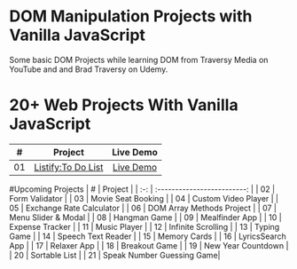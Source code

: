 # DOM Manipulation Projects with Vanilla JavaScript

 Some basic DOM Projects while learning DOM from Traversy Media on YouTube and and Brad Traversy on Udemy.

 # 20+ Web Projects With Vanilla JavaScript


|  #  |            Project          | Live Demo    |
| :-: | :-------------------------: | :-------:    |
| 01  |       [Listify:To Do List](https://github.com/seekersahil/DOM-Projects/tree/main/Listify)  | [Live Demo](https://dev.seekersahil.com/projects/DOM/Listify/)  |

#Upcoming Projects
|  #  |            Project          |
| :-: | :-------------------------: |
| 02  |       Form Validator      |
| 03  |     Movie Seat Booking    |
| 04  |    Custom Video Player    |
| 05  |  Exchange Rate Calculator |
| 06  | DOM Array Methods Project |
| 07  |    Menu Slider & Modal    |
| 08  |        Hangman Game       |
| 09  |       Mealfinder App      |
| 10  |      Expense Tracker      |
| 11  |        Music Player       |
| 12  |     Infinite Scrolling    |
| 13  |        Typing Game        |
| 14  |     Speech Text Reader    |
| 15  |        Memory Cards       |
| 16  |      LyricsSearch App     |
| 17  |        Relaxer App        |
| 18  |       Breakout Game       |
| 19  |     New Year Countdown    |
| 20  |       Sortable List       |
| 21  | Speak Number Guessing Game|

